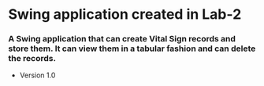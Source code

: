 # Swing application created in Lab-2 #

### A Swing application that can create Vital Sign records and store them. It can view them in a tabular fashion and can delete the records. ###
* Version 1.0